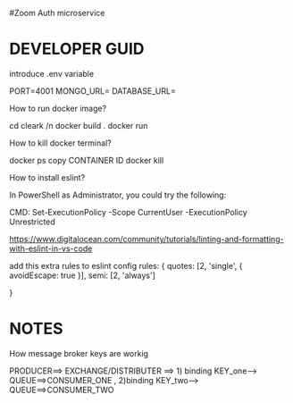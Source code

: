 #Zoom Auth microservice
# DEVELOPER GUID

introduce .env variable

PORT=4001
MONGO_URL=
DATABASE_URL=

How to run docker image?

cd cleark /n
docker build .
docker run <ID that genrated>

<!-- eg:   docker run sha256:18fcb44ca2485db132a92aeee0f10cf868e58969b5013afd3220bbc59e50213c -->

How to kill docker terminal?

docker ps
copy CONTAINER ID
docker kill <CONTAINER ID>
<!-- eg: docker kill e3de97091930 -->

How to install eslint?

In PowerShell as Administrator, you could try the following:

CMD: Set-ExecutionPolicy -Scope CurrentUser -ExecutionPolicy Unrestricted


https://www.digitalocean.com/community/tutorials/linting-and-formatting-with-eslint-in-vs-code

add this extra rules to eslint config
  rules: {
    quotes: [2, 'single', { avoidEscape: true }],
    semi: [2, 'always']

  }
# NOTES
How message broker keys are workig

PRODUCER==> EXCHANGE/DISTRIBUTER ==> 1) binding KEY_one--> QUEUE==>CONSUMER_ONE , 2)binding KEY_two--> QUEUE==>CONSUMER_TWO
